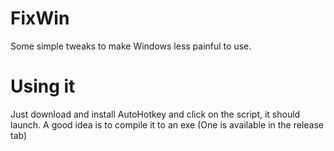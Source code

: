 # FixWin
Some simple tweaks to make Windows less painful to use.

# Using it
Just download and install AutoHotkey and click on the script, it should launch.
A good idea is to compile it to an exe (One is available in the release tab)